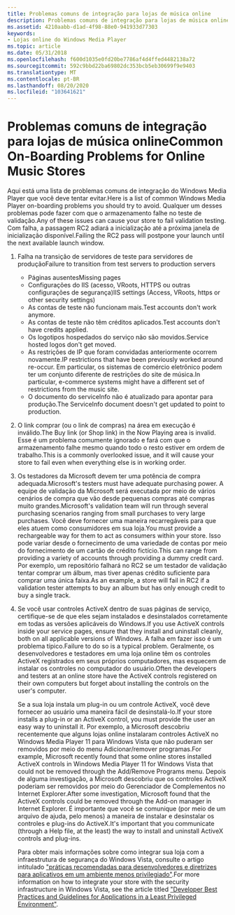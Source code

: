 ```yaml
---
title: Problemas comuns de integração para lojas de música online
description: Problemas comuns de integração para lojas de música online
ms.assetid: 4210aabb-d1ad-4f98-88e0-941933d77303
keywords:
- Lojas online do Windows Media Player
ms.topic: article
ms.date: 05/31/2018
ms.openlocfilehash: f600d1035e0fd20be7786af4d4ffed4482138a72
ms.sourcegitcommit: 592c9bbd22ba69802dc353bcb5eb30699f9e9403
ms.translationtype: MT
ms.contentlocale: pt-BR
ms.lasthandoff: 08/20/2020
ms.locfileid: "103641621"
---
```

# <a name="common-on-boarding-problems-for-online-music-stores"></a><span data-ttu-id="fc7df-104">Problemas comuns de integração para lojas de música online</span><span class="sxs-lookup"><span data-stu-id="fc7df-104">Common On-Boarding Problems for Online Music Stores</span></span>

<span data-ttu-id="fc7df-105">Aqui está uma lista de problemas comuns de integração do Windows Media Player que você deve tentar evitar.</span><span class="sxs-lookup"><span data-stu-id="fc7df-105">Here is a list of common Windows Media Player on-boarding problems you should try to avoid.</span></span> <span data-ttu-id="fc7df-106">Qualquer um desses problemas pode fazer com que o armazenamento falhe no teste de validação.</span><span class="sxs-lookup"><span data-stu-id="fc7df-106">Any of these issues can cause your store to fail validation testing.</span></span> <span data-ttu-id="fc7df-107">Com falha, a passagem RC2 adiará a inicialização até a próxima janela de inicialização disponível.</span><span class="sxs-lookup"><span data-stu-id="fc7df-107">Failing the RC2 pass will postpone your launch until the next available launch window.</span></span>

1.  <span data-ttu-id="fc7df-108">Falha na transição de servidores de teste para servidores de produção</span><span class="sxs-lookup"><span data-stu-id="fc7df-108">Failure to transition from test servers to production servers</span></span>
    -   <span data-ttu-id="fc7df-109">Páginas ausentes</span><span class="sxs-lookup"><span data-stu-id="fc7df-109">Missing pages</span></span>
    -   <span data-ttu-id="fc7df-110">Configurações do IIS (acesso, VRoots, HTTPS ou outras configurações de segurança)</span><span class="sxs-lookup"><span data-stu-id="fc7df-110">IIS settings (Access, VRoots, https or other security settings)</span></span>
    -   <span data-ttu-id="fc7df-111">As contas de teste não funcionam mais.</span><span class="sxs-lookup"><span data-stu-id="fc7df-111">Test accounts don't work anymore.</span></span>
    -   <span data-ttu-id="fc7df-112">As contas de teste não têm créditos aplicados.</span><span class="sxs-lookup"><span data-stu-id="fc7df-112">Test accounts don't have credits applied.</span></span>
    -   <span data-ttu-id="fc7df-113">Os logotipos hospedados do serviço não são movidos.</span><span class="sxs-lookup"><span data-stu-id="fc7df-113">Service hosted logos don't get moved.</span></span>
    -   <span data-ttu-id="fc7df-114">As restrições de IP que foram convidadas anteriormente ocorrem novamente.</span><span class="sxs-lookup"><span data-stu-id="fc7df-114">IP restrictions that have been previously worked around re-occur.</span></span> <span data-ttu-id="fc7df-115">Em particular, os sistemas de comércio eletrônico podem ter um conjunto diferente de restrições do site de música.</span><span class="sxs-lookup"><span data-stu-id="fc7df-115">In particular, e-commerce systems might have a different set of restrictions from the music site.</span></span>
    -   <span data-ttu-id="fc7df-116">O documento do serviceInfo não é atualizado para apontar para produção.</span><span class="sxs-lookup"><span data-stu-id="fc7df-116">The ServiceInfo document doesn't get updated to point to production.</span></span>
2.  <span data-ttu-id="fc7df-117">O link comprar (ou o link de compras) na área em execução é inválido.</span><span class="sxs-lookup"><span data-stu-id="fc7df-117">The Buy link (or Shop link) in the Now Playing area is invalid.</span></span> <span data-ttu-id="fc7df-118">Esse é um problema comumente ignorado e fará com que o armazenamento falhe mesmo quando todo o resto estiver em ordem de trabalho.</span><span class="sxs-lookup"><span data-stu-id="fc7df-118">This is a commonly overlooked issue, and it will cause your store to fail even when everything else is in working order.</span></span>
3.  <span data-ttu-id="fc7df-119">Os testadores da Microsoft devem ter uma potência de compra adequada.</span><span class="sxs-lookup"><span data-stu-id="fc7df-119">Microsoft's testers must have adequate purchasing power.</span></span> <span data-ttu-id="fc7df-120">A equipe de validação da Microsoft será executada por meio de vários cenários de compra que vão desde pequenas compras até compras muito grandes.</span><span class="sxs-lookup"><span data-stu-id="fc7df-120">Microsoft's validation team will run through several purchasing scenarios ranging from small purchases to very large purchases.</span></span> <span data-ttu-id="fc7df-121">Você deve fornecer uma maneira recarregáveis para que eles atuem como consumidores em sua loja.</span><span class="sxs-lookup"><span data-stu-id="fc7df-121">You must provide a rechargeable way for them to act as consumers within your store.</span></span> <span data-ttu-id="fc7df-122">Isso pode variar desde o fornecimento de uma variedade de contas por meio do fornecimento de um cartão de crédito fictício.</span><span class="sxs-lookup"><span data-stu-id="fc7df-122">This can range from providing a variety of accounts through providing a dummy credit card.</span></span> <span data-ttu-id="fc7df-123">Por exemplo, um repositório falhará no RC2 se um testador de validação tentar comprar um álbum, mas tiver apenas crédito suficiente para comprar uma única faixa.</span><span class="sxs-lookup"><span data-stu-id="fc7df-123">As an example, a store will fail in RC2 if a validation tester attempts to buy an album but has only enough credit to buy a single track.</span></span>
4.  <span data-ttu-id="fc7df-124">Se você usar controles ActiveX dentro de suas páginas de serviço, certifique-se de que eles sejam instalados e desinstalados corretamente em todas as versões aplicáveis do Windows.</span><span class="sxs-lookup"><span data-stu-id="fc7df-124">If you use ActiveX controls inside your service pages, ensure that they install and uninstall cleanly, both on all applicable versions of Windows.</span></span> <span data-ttu-id="fc7df-125">A falha em fazer isso é um problema típico.</span><span class="sxs-lookup"><span data-stu-id="fc7df-125">Failure to do so is a typical problem.</span></span> <span data-ttu-id="fc7df-126">Geralmente, os desenvolvedores e testadores em uma loja online têm os controles ActiveX registrados em seus próprios computadores, mas esquecem de instalar os controles no computador do usuário.</span><span class="sxs-lookup"><span data-stu-id="fc7df-126">Often the developers and testers at an online store have the ActiveX controls registered on their own computers but forget about installing the controls on the user's computer.</span></span>

    <span data-ttu-id="fc7df-127">Se a sua loja instala um plug-in ou um controle ActiveX, você deve fornecer ao usuário uma maneira fácil de desinstalá-lo.</span><span class="sxs-lookup"><span data-stu-id="fc7df-127">If your store installs a plug-in or an ActiveX control, you must provide the user an easy way to uninstall it.</span></span> <span data-ttu-id="fc7df-128">Por exemplo, a Microsoft descobriu recentemente que alguns lojas online instalaram controles ActiveX no Windows Media Player 11 para Windows Vista que não puderam ser removidos por meio do menu Adicionar/remover programas.</span><span class="sxs-lookup"><span data-stu-id="fc7df-128">For example, Microsoft recently found that some online stores installed ActiveX controls in Windows Media Player 11 for Windows Vista that could not be removed through the Add/Remove Programs menu.</span></span> <span data-ttu-id="fc7df-129">Depois de alguma investigação, a Microsoft descobriu que os controles ActiveX poderiam ser removidos por meio do Gerenciador de Complementos no Internet Explorer.</span><span class="sxs-lookup"><span data-stu-id="fc7df-129">After some investigation, Microsoft found that the ActiveX controls could be removed through the Add-on manager in Internet Explorer.</span></span> <span data-ttu-id="fc7df-130">É importante que você se comunique (por meio de um arquivo de ajuda, pelo menos) a maneira de instalar e desinstalar os controles e plug-ins do ActiveX.</span><span class="sxs-lookup"><span data-stu-id="fc7df-130">It's important that you communicate (through a Help file, at the least) the way to install and uninstall ActiveX controls and plug-ins.</span></span>

    <span data-ttu-id="fc7df-131">Para obter mais informações sobre como integrar sua loja com a infraestrutura de segurança do Windows Vista, consulte o artigo intitulado ["práticas recomendadas para desenvolvedores e diretrizes para aplicativos em um ambiente menos privilegiado"](/previous-versions/aa905330(v=msdn.10)).</span><span class="sxs-lookup"><span data-stu-id="fc7df-131">For more information on how to integrate your store with the security infrastructure in Windows Vista, see the article titled ["Developer Best Practices and Guidelines for Applications in a Least Privileged Environment"](/previous-versions/aa905330(v=msdn.10)).</span></span>

 

 